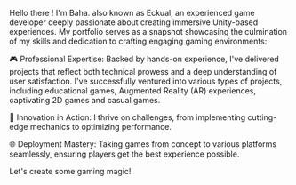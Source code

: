 Hello there ! I'm Baha. also known as Eckual, an experienced game developer deeply passionate about creating immersive Unity-based experiences. My portfolio serves as a snapshot showcasing the culmination of my skills and dedication to crafting engaging gaming environments:

🎮 Professional Expertise: Backed by hands-on experience, I've delivered projects that reflect both technical prowess and a deep understanding of user satisfaction. I've successfully ventured into various types of projects, including educational games, Augmented Reality (AR) experiences, captivating 2D games and casual games.

🚀 Innovation in Action: I thrive on challenges, from implementing cutting-edge mechanics to optimizing performance.

🌐 Deployment Mastery: Taking games from concept to various platforms seamlessly, ensuring players get the best experience possible.

Let's create some gaming magic!
